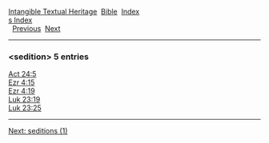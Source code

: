 [Intangible Textual Heritage](../../index)  [Bible](../index) 
[Index](index)   
[s Index](_s_)  
  [Previous](c09934)  [Next](c09936) 

------------------------------------------------------------------------

### &lt;sedition&gt; 5 entries

[Act 24:5](../kjv/act024.htm#005)  
[Ezr 4:15](../kjv/ezr004.htm#015)  
[Ezr 4:19](../kjv/ezr004.htm#019)  
[Luk 23:19](../kjv/luk023.htm#019)  
[Luk 23:25](../kjv/luk023.htm#025)  

------------------------------------------------------------------------

[Next: seditions (1)](c09936)
